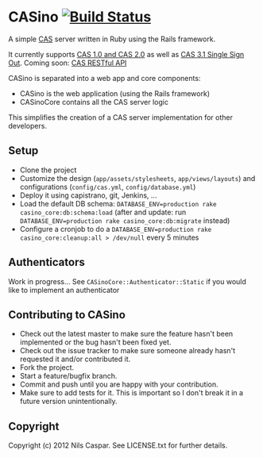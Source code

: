 # CASino [![Build Status](https://secure.travis-ci.org/pencil/CASino.png?branch=master)](https://travis-ci.org/pencil/CASino)

A simple [CAS](http://www.jasig.org/cas) server written in Ruby using the Rails framework.

It currently supports [CAS 1.0 and CAS 2.0](http://www.jasig.org/cas/protocol) as well as [CAS 3.1 Single Sign Out](https://wiki.jasig.org/display/CASUM/Single+Sign+Out). Coming soon: [CAS RESTful API](https://wiki.jasig.org/display/CASUM/RESTful+API)

CASino is separated into a web app and core components:

* CASino is the web application (using the Rails framework)
* CASinoCore contains all the CAS server logic

This simplifies the creation of a CAS server implementation for other developers.

## Setup

* Clone the project
* Customize the design (`app/assets/stylesheets`, `app/views/layouts`) and configurations (`config/cas.yml`, `config/database.yml`)
* Deploy it using capistrano, git, Jenkins, ...
* Load the default DB schema: `DATABASE_ENV=production rake casino_core:db:schema:load` (after and update: run `DATABASE_ENV=production rake casino_core:db:migrate` instead)
* Configure a cronjob to do a `DATABASE_ENV=production rake casino_core:cleanup:all > /dev/null` every 5 minutes

## Authenticators

Work in progress... See `CASinoCore::Authenticator::Static` if you would like to implement an authenticator

## Contributing to CASino

* Check out the latest master to make sure the feature hasn't been implemented or the bug hasn't been fixed yet.
* Check out the issue tracker to make sure someone already hasn't requested it and/or contributed it.
* Fork the project.
* Start a feature/bugfix branch.
* Commit and push until you are happy with your contribution.
* Make sure to add tests for it. This is important so I don't break it in a future version unintentionally.

## Copyright

Copyright (c) 2012 Nils Caspar. See LICENSE.txt for further details.
